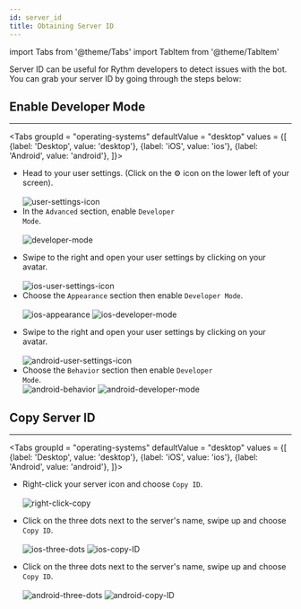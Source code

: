 ```yaml
---
id: server_id
title: Obtaining Server ID
---
```


import Tabs from '@theme/Tabs'
import TabItem from '@theme/TabItem'

Server ID can be useful for Rythm developers to detect issues with the bot. You can grab your server ID by going through the steps below:

## Enable Developer Mode
---
<Tabs
  groupId = "operating-systems"
  defaultValue = "desktop"
  values = {[
    {label: 'Desktop', value: 'desktop'},
    {label: 'iOS', value: 'ios'},
    {label: 'Android', value: 'android'},
  ]}>
  <TabItem value = 'desktop'>
    <ul>
      <li>Head to your user settings. (Click on the ⚙️ icon on the lower left of your screen).</li><br/>
      <img src="/docs/img/docs/server-id/user-settings-icon.png" alt="user-settings-icon"/>
      <li>In the <code>Advanced</code> section, enable <code>Developer Mode</code>.</li><br/>
      <img src="/docs/img/docs/server-id/developer-mode.png" alt="developer-mode"/>
    </ul>
  </TabItem>
  <TabItem value = 'ios'>
    <ul>
      <li>Swipe to the right and open your user settings by clicking on your avatar.</li><br/>
      <img src="/docs/img/docs/server-id/ios-user-settings-icon.png" alt="ios-user-settings-icon"/>
      <li>Choose the <code>Appearance</code> section then enable <code>Developer Mode</code>.</li><br/>
      <img src="/docs/img/docs/server-id/ios-appearance.png" alt="ios-appearance"/> <img src="/docs/img/docs/server-id/ios-developer-mode.png" alt="ios-developer-mode"/>
    </ul>
  </TabItem>
  <TabItem value = 'android'>
    <ul>
      <li>Swipe to the right and open your user settings by clicking on your avatar.</li><br/>
      <img src="/docs/img/docs/server-id/android-user-settings-icon.png" alt="android-user-settings-icon"/>
      <li>Choose the <code>Behavior</code> section then enable <code>Developer Mode</code>.</li>
      <img src="/docs/img/docs/server-id/android-behavior.png" alt="android-behavior"/> <img src="/docs/img/docs/server-id/android-developer-mode.png" alt="android-developer-mode"/>
    </ul>
  </TabItem>
</Tabs>

## Copy Server ID
---
<Tabs
  groupId = "operating-systems"
  defaultValue = "desktop"
  values = {[
    {label: 'Desktop', value: 'desktop'},
    {label: 'iOS', value: 'ios'},
    {label: 'Android', value: 'android'},
  ]}>
  <TabItem value = 'desktop'>
  <ul>
    <li>Right-click your server icon and choose <code>Copy ID</code>.</li><br/>
    <img src="/docs/img/docs/server-id/right-click-copy.gif" alt="right-click-copy"/>
  </ul>
  </TabItem>
  <TabItem value = 'ios'>
    <ul>
      <li>Click on the three dots next to the server's name, swipe up and choose <code>Copy ID</code>.</li><br/>
      <img src="/docs/img/docs/server-id/ios-three-dots.png" alt="ios-three-dots"/> <img src="/docs/img/docs/server-id/ios-copy-ID.png" alt="ios-copy-ID"/>
    </ul>
  </TabItem>
  <TabItem value = 'android'>
    <ul>
      <li>Click on the three dots next to the server's name, swipe up and choose <code>Copy ID</code>.</li><br/>
      <img src="/docs/img/docs/server-id/android-three-dots.png" alt="android-three-dots"/> <img src="/docs/img/docs/server-id/android-copy-ID.png" alt="android-copy-ID"/>
    </ul>
  </TabItem>

</Tabs>
